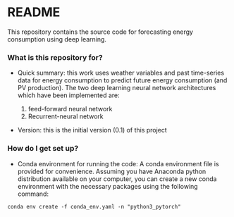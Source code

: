 # README #

This repository contains the source code for forecasting energy consumption using deep learning.

### What is this repository for? ###

* Quick summary: this work uses weather variables and past time-series data for energy consumption to predict future energy consumption (and PV production). The two deep learning neural network architectures which have been implemented are:
  1. feed-forward neural network
  2. Recurrent-neural network
  
* Version: this is the initial version (0.1) of this project


### How do I get set up? ###

* Conda environment for running the code:
 A conda environment file is provided for convenience. Assuming you have Anaconda python distribution available on your computer, you can create a new conda environment with the necessary packages using the following command:

`conda env create -f conda_env.yaml -n "python3_pytorch"`
